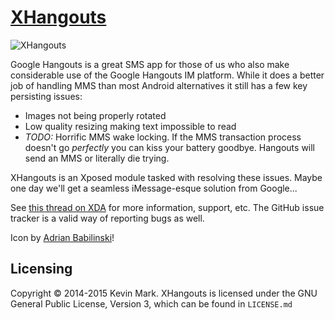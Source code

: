 # [XHangouts](http://repo.xposed.info/module/com.versobit.kmark.xhangouts)
![XHangouts](https://raw.githubusercontent.com/kmark/XHangouts/master/app/src/main/res/drawable-xhdpi/ic_launcher.png)

Google Hangouts is a great SMS app for those of us who also make considerable use of the Google
Hangouts IM platform. While it does a better job of handling MMS than most Android
alternatives it still has a few key persisting issues:

* Images not being properly rotated
* Low quality resizing making text impossible to read
* *TODO:* Horrific MMS wake locking. If the MMS transaction process doesn't go *perfectly* you can kiss your battery goodbye. Hangouts will send an MMS or literally die trying.

XHangouts is an Xposed module tasked with resolving these issues. Maybe one day we'll get a seamless iMessage-esque solution from Google...

See [this thread on XDA](http://forum.xda-developers.com/xposed/modules/xhangouts-mms-fixes-google-hangouts-t2888102) for more information, support, etc. The GitHub issue tracker is a valid way of reporting bugs as well.

Icon by [Adrian Babilinski](https://twitter.com/mrBabilin)!

## Licensing
Copyright &copy; 2014-2015 Kevin Mark. XHangouts is licensed under the GNU General Public License, Version 3, which can
be found in `LICENSE.md`
